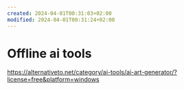 ```yaml
---
created: 2024-04-01T00:31:03+02:00
modified: 2024-04-01T00:31:24+02:00
---
```


# Offline ai tools

https://alternativeto.net/category/ai-tools/ai-art-generator/?license=free&platform=windows
